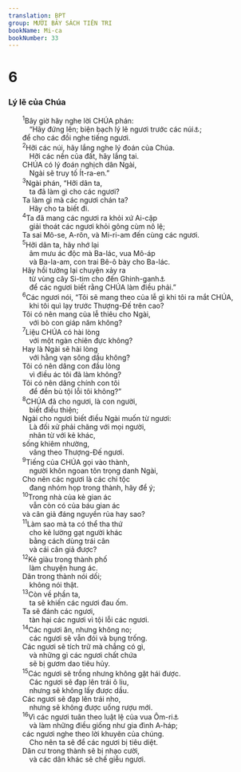 ```yaml
---
translation: BPT
group: MƯỜI BẢY SÁCH TIÊN TRI
bookName: Mi-ca 
bookNumber: 33
---
```


<div class="title"><h1>6</h1><h3>Lý lẽ của Chúa</h3></div>
<span class="verse mi_6_1">  <sup>1</sup>Bây giờ hãy nghe lời CHÚA phán:<br/>   “Hãy đứng lên; biện bạch lý lẽ ngươi trước các núi<a data-toggle="tooltip" data-placement="bottom" title="Khúc nầy so sánh với một vụ xử kiện. Núi và đồi là quan án và bồi thẩm đoàn.">⚓</a>;<br/>  để cho các đồi nghe tiếng ngươi.<br/></span>
<span class="verse mi_6_2">  <sup>2</sup>Hỡi các núi, hãy lắng nghe lý đoán của Chúa.<br/>   Hỡi các nền của đất, hãy lắng tai.<br/>  CHÚA có lý đoán nghịch dân Ngài,<br/>   Ngài sẽ truy tố Ít-ra-en.”<br/></span>
<span class="verse mi_6_3">  <sup>3</sup>Ngài phán, “Hỡi dân ta,<br/>   ta đã làm gì cho các ngươi?<br/>  Ta làm gì mà các ngươi chán ta?<br/>   Hãy cho ta biết đi.<br/></span>
<span class="verse mi_6_4">  <sup>4</sup>Ta đã mang các ngươi ra khỏi xứ Ai-cập<br/>   giải thoát các ngươi khỏi gông cùm nô lệ;<br/>  Ta sai Mô-se, A-rôn, và Mi-ri-am đến cùng các ngươi.<br/></span>
<span class="verse mi_6_5">  <sup>5</sup>Hỡi dân ta, hãy nhớ lại<br/>   âm mưu ác độc mà Ba-lác, vua Mô-áp<br/>   và Ba-la-am, con trai Bê-ô bày cho Ba-lác.<br/>  Hãy hồi tưởng lại chuyện xảy ra<br/>   từ vùng cây Si-tim cho đến Ghinh-ganh<a data-toggle="tooltip" data-placement="bottom" title="Truyện nầy được ghi trong Dân 22-25.">⚓</a><br/>   để các ngươi biết rằng CHÚA làm điều phải.”<br/></span>
<span class="verse mi_6_6">  <sup>6</sup>Các ngươi nói, “Tôi sẽ mang theo của lễ gì khi tôi ra mắt CHÚA,<br/>   khi tôi quì lạy trước Thượng-Đế trên cao?<br/>  Tôi có nên mang của lễ thiêu cho Ngài,<br/>   với bò con giáp năm không?<br/></span>
<span class="verse mi_6_7">  <sup>7</sup>Liệu CHÚA có hài lòng<br/>   với một ngàn chiên đực không?<br/>  Hay là Ngài sẽ hài lòng<br/>   với hằng vạn sông dầu không?<br/>  Tôi có nên dâng con đầu lòng<br/>   vì điều ác tôi đã làm không?<br/>  Tôi có nên dâng chính con tôi<br/>   để đền bù tội lỗi tôi không?”<br/></span>
<span class="verse mi_6_8">  <sup>8</sup>CHÚA đã cho ngươi, là con người,<br/>   biết điều thiện;<br/>  Ngài cho ngươi biết điều Ngài muốn từ ngươi:<br/>   Là đối xử phải chăng với mọi người,<br/>   nhân từ với kẻ khác,<br/>  sống khiêm nhường,<br/>   vâng theo Thượng-Đế ngươi.<br/></span>
<span class="verse mi_6_9">  <sup>9</sup>Tiếng của CHÚA gọi vào thành,<br/>   người khôn ngoan tôn trọng danh Ngài,<br/>  Cho nên các ngươi là các chi tộc<br/>   đang nhóm họp trong thành, hãy để ý;<br/></span>
<span class="verse mi_6_10">  <sup>10</sup>Trong nhà của kẻ gian ác<br/>   vẫn còn có của báu gian ác<br/>  và cân giả đáng nguyền rủa hay sao?<br/></span>
<span class="verse mi_6_11">  <sup>11</sup>Làm sao mà ta có thể tha thứ<br/>   cho kẻ lường gạt người khác<br/>   bằng cách dùng trái cân<br/>   và cái cân giả được?<br/></span>
<span class="verse mi_6_12">  <sup>12</sup>Kẻ giàu trong thành phố<br/>   làm chuyện hung ác.<br/>  Dân trong thành nói dối;<br/>   không nói thật.<br/></span>
<span class="verse mi_6_13">  <sup>13</sup>Còn về phần ta,<br/>   ta sẽ khiến các ngươi đau ốm.<br/>  Ta sẽ đánh các ngươi,<br/>   tàn hại các ngươi vì tội lỗi các ngươi.<br/></span>
<span class="verse mi_6_14">  <sup>14</sup>Các ngươi ăn, nhưng không no;<br/>   các ngươi sẽ vẫn đói và bụng trống.<br/>  Các ngươi sẽ tích trữ mà chẳng có gì,<br/>   và những gì các ngươi chất chứa<br/>   sẽ bị gươm dao tiêu hủy.<br/></span>
<span class="verse mi_6_15">  <sup>15</sup>Các ngươi sẽ trồng nhưng không gặt hái được.<br/>   Các ngươi sẽ đạp lên trái ô liu,<br/>   nhưng sẽ không lấy được dầu.<br/>  Các ngươi sẽ đạp lên trái nho,<br/>   nhưng sẽ không được uống rượu mới.<br/></span>
<span class="verse mi_6_16">  <sup>16</sup>Vì các ngươi tuân theo luật lệ của vua Ôm-ri<a data-toggle="tooltip" data-placement="bottom" title="Vua Ít-ra-en, người đã dẫn dân tộc mình thờ thần giả. Xem I Vua 16:21-26.">⚓</a><br/>   và làm những điều giống như gia đình A-háp;<br/>  các ngươi nghe theo lời khuyên của chúng.<br/>   Cho nên ta sẽ để các ngươi bị tiêu diệt.<br/>  Dân cư trong thành sẽ bị nhạo cười,<br/>   và các dân khác sẽ chế giễu ngươi.<br/></span>
